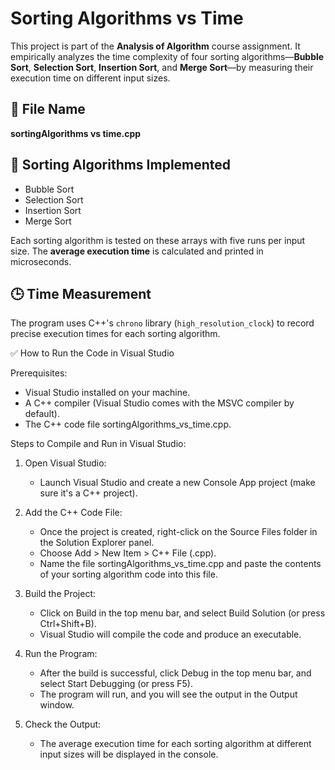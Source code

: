 # Sorting Algorithms vs Time

This project is part of the **Analysis of Algorithm** course assignment. It empirically analyzes the time complexity of four sorting algorithms—**Bubble Sort**, **Selection Sort**, **Insertion Sort**, and **Merge Sort**—by measuring their execution time on different input sizes.

## 📄 File Name
**sortingAlgorithms vs time.cpp**

## 🧪 Sorting Algorithms Implemented
- Bubble Sort
- Selection Sort
- Insertion Sort
- Merge Sort

Each sorting algorithm is tested on these arrays with five runs per input size. The **average execution time** is calculated and printed in microseconds.

## 🕒 Time Measurement
The program uses C++'s `chrono` library (`high_resolution_clock`) to record precise execution times for each sorting algorithm.

✅ How to Run the Code in Visual Studio

Prerequisites:
- Visual Studio installed on your machine.
- A C++ compiler (Visual Studio comes with the MSVC compiler by default).
- The C++ code file sortingAlgorithms_vs_time.cpp.

Steps to Compile and Run in Visual Studio:

1. Open Visual Studio:
   - Launch Visual Studio and create a new Console App project (make sure it's a C++ project).

2. Add the C++ Code File:
   - Once the project is created, right-click on the Source Files folder in the Solution Explorer panel.
   - Choose Add > New Item > C++ File (.cpp).
   - Name the file sortingAlgorithms_vs_time.cpp and paste the contents of your sorting algorithm code into this file.

3. Build the Project:
   - Click on Build in the top menu bar, and select Build Solution (or press Ctrl+Shift+B).
   - Visual Studio will compile the code and produce an executable.

4. Run the Program:
   - After the build is successful, click Debug in the top menu bar, and select Start Debugging (or press F5).
   - The program will run, and you will see the output in the Output window.

5. Check the Output:
   - The average execution time for each sorting algorithm at different input sizes will be displayed in the console.
